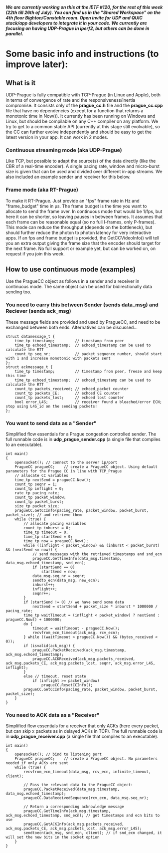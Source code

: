 ***We are currently working on this at the IETF #120, for the rest of this week (22th till 26th of July). You can find us in the "Shared Workspace" on the 4th floor Bighton/Constable room.
Open invite for UDP and QUIC stack/app developers to integrate it in your code. We currently are focusing on having UDP-Prague in iperf2, but others can be done in parallel.***

# Some basic info and instructions (to improve later):

## What is it
UDP-Prague is fully compatible with TCP-Prague (in Linux and Apple), both in terms of convergence of rate and the responsiveness/inertia compromise.
It consists only of the **prague_cc.h** file and the **prague_cc.cpp** file that have no dependencies (except for a function that returns a monotonic time in Now()).
It currently has been running on Windows and Linux, but should be compilable on any C++ compiler on any platform. 
We try to get to a common stable API (currently at this stage still evolvable), so the CC can further evolve independently and should be easy to get the latest version in your app.
It can work in 2 modes.

### Continuous streaming mode (aka UDP-Prague)
Like TCP, but possible to adapt the source(s) of the data directly (like the CBR of a real-time encoder). A single pacing rate, window and micro-burst size is given that can be used and divided over different in-app streams.
We also included an example sender and receiver for this below.  

### Frame mode (aka RT-Prague)
To make it RT-Prague. Just provide an "fps" frame rate in Hz and "frame_budget" time in µs. The frame budget is the time you want to allocate to send the frame over. In continuous mode that would be 1/fps, but here it can be shorter, so leaving pauses in between frames. It assumes that each frame can be reasonable equal (so no full I-frames, only P-frames). This mode can reduce the throughput (depends on the bottleneck), but should further reduce the photon to photon latency for very interactive apps. If an fps and frame budget is provided, the GetCCVideoInfo() will tell you an extra output giving the frame size that the encoder should target for the next frame. No full support or example yet, but can be worked on, on request if you join this week.  

## How to use continuous mode (examples)
Use the PragueCC object as follows in a sender and a receiver in continuous mode. The same object can be used for bidirectionally data sending too.

### You need to carry this between Sender (sends data_msg) and Reciever (sends ack_msg)
These message fields are provided and used by PragueCC, and need to be exchanged between both ends. Alternatives can be discussed... 
```
struct datamessage_t {
    time_tp timestamp;	       // timestamp from peer
    time_tp echoed_timestamp;  // echoed_timestamp can be used to calculate the RTT
    count_tp seq_nr;           // packet sequence number, should start with 1 and increase monotonic with packets sent
};
struct ackmessage_t {
    time_tp timestamp;	       // timestamp from peer, freeze and keep this time
    time_tp echoed_timestamp;  // echoed_timestamp can be used to calculate the RTT
    count_tp packets_received; // echoed_packet counter
    count_tp packets_CE;       // echoed CE counter
    count_tp packets_lost;     // echoed lost counter
    bool error_L4S;            // receiver found a bleached/error ECN; stop using L4S_id on the sending packets!
};
```

### You want to send data as a "Sender"
Simplified flow essentials for a Prague congestion controlled sender. The full runnable code is in **udp_prague_sender.cpp** (a single file that compiles to an executable).
```
int main()
{
    opensocket(); // connect to the server ip/port
    PragueCC pragueCC;    // create a PragueCC object. Using default parameters for the Prague CC in line with TCP_Prague
    // allocate CC variables
    time_tp nextSend = pragueCC.Now();
    count_tp seqnr = 1;
    count_tp inflight = 0;
    rate_tp pacing_rate;
    count_tp packet_window;
    count_tp packet_burst;
    size_tp packet_size;
    pragueCC.GetCCInfo(pacing_rate, packet_window, packet_burst, packet_size); // and retrieve them
    while (true) {
        // allocate pacing variables
        count_tp inburst = 0;
        time_tp timeout = 0;
        time_tp startSend = 0;
        time_tp now = pragueCC.Now();
        while ((inflight < packet_window) && (inburst < packet_burst) && (nextSend <= now)) {
            // send messages with the retrieved timestamps and snd_ecn
            pragueCC.GetTimeInfo(data_msg.timestamp, data_msg.echoed_timestamp, snd_ecn);
            if (startSend == 0)
                startSend = now;
            data_msg.seq_nr = seqnr;
            sendto_ecn(data_msg, new_ecn);
            inburst++;
            inflight++;
            seqnr++;
        }
        if (startSend != 0) // we have send some data
            nextSend = startSend + packet_size * inburst * 1000000 / pacing_rate;
        time_tp waitTimeout = (inflight < packet_window) ? nextSend : pragueCC.Now() + 1000000;
        do {
            timeout = waitTimeout - pragueCC.Now();
            recvfrom_ecn_timeout(ack_msg, rcv_ecn);
        } while ((waitTimeout > pragueCC.Now()) && (bytes_received < 0));
        if (isvalid(ack_msg)) {
            pragueCC.PacketReceived(ack_msg.timestamp, ack_msg.echoed_timestamp);
            pragueCC.ACKReceived(ack_msg.packets_received, ack_msg.packets_CE, ack_msg.packets_lost, seqnr, ack_msg.error_L4S, inflight);
        }
        else // timeout, reset state
            if (inflight >= packet_window)
                pragueCC.ResetCCInfo();
        pragueCC.GetCCInfo(pacing_rate, packet_window, packet_burst, packet_size);
    }
}
```

### You need to ACK data as a "Receiver"
Simplified flow essentials for a receiver that only ACKs (here every packet, but can skip x packets as in delayed ACKs in TCP). The full runnable code is in **udp_prague_receiver.cpp** (a single file that compiles to an executable).
```
int main()
{
    opensocket(); // bind to listening port
    PragueCC pragueCC;    // create a PragueCC object. No parameters needed if only ACKs are sent
    while (true) {
        recvfrom_ecn_timeout(data_msg, rcv_ecn, infinite_timeout, client);

        // Pass the relevant data to the PragueCC object:
        pragueCC.PacketReceived(data_msg.timestamp, data_msg.echoed_timestamp);
        pragueCC.DataReceivedSequence(rcv_ecn, data_msg.seq_nr);

        // Return a corresponding acknowledge message
        pragueCC.GetTimeInfo(ack_msg.timestamp, ack_msg.echoed_timestamp, snd_ecn); // get timestamps and ecn bits to use
        pragueCC.GetACKInfo(ack_msg.packets_received, ack_msg.packets_CE, ack_msg.packets_lost, ack_msg.error_L4S);
        sendtoecn(ack_msg, snd_ecn, client); // if snd_ecn changed, it will set the new bits in the socket option
    }
}
```

